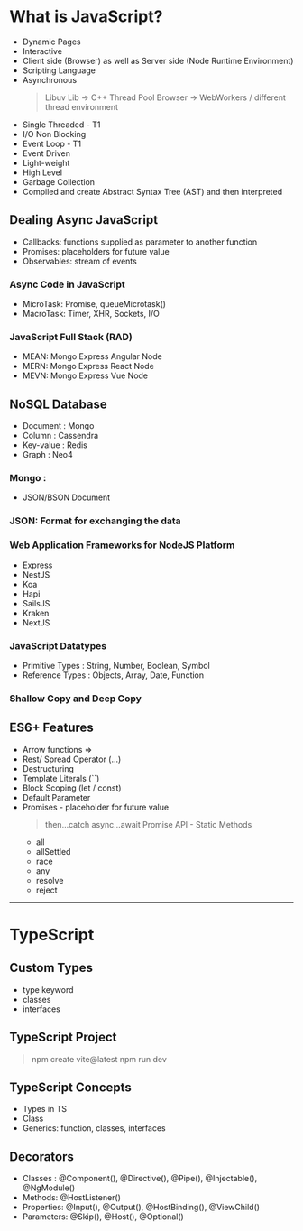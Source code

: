 # What is JavaScript?

- Dynamic Pages
- Interactive
- Client side (Browser) as well as Server side (Node Runtime Environment)
- Scripting Language
- Asynchronous
  > Libuv Lib -> C++ Thread Pool
  > Browser -> WebWorkers / different thread environment
- Single Threaded - T1
- I/O Non Blocking
- Event Loop - T1
- Event Driven
- Light-weight
- High Level
- Garbage Collection
- Compiled and create Abstract Syntax Tree (AST) and then interpreted

## Dealing Async JavaScript

- Callbacks: functions supplied as parameter to another function
- Promises: placeholders for future value
- Observables: stream of events

### Async Code in JavaScript

- MicroTask: Promise, queueMicrotask()
- MacroTask: Timer, XHR, Sockets, I/O

### JavaScript Full Stack (RAD)

- MEAN: Mongo Express Angular Node
- MERN: Mongo Express React Node
- MEVN: Mongo Express Vue Node

## NoSQL Database

- Document : Mongo
- Column : Cassendra
- Key-value : Redis
- Graph : Neo4

### Mongo :

- JSON/BSON Document

### JSON: Format for exchanging the data

### Web Application Frameworks for NodeJS Platform

- Express
- NestJS
- Koa
- Hapi
- SailsJS
- Kraken
- NextJS

### JavaScript Datatypes

- Primitive Types : String, Number, Boolean, Symbol
- Reference Types : Objects, Array, Date, Function

### Shallow Copy and Deep Copy

## ES6+ Features

- Arrow functions =>
- Rest/ Spread Operator (...)
- Destructuring
- Template Literals (``)
- Block Scoping (let / const)
- Default Parameter
- Promises - placeholder for future value
  > then...catch
  > async...await
  > Promise API - Static Methods
  - all
  - allSettled
  - race
  - any
  - resolve
  - reject

---

# TypeScript

## Custom Types

- type keyword
- classes
- interfaces

## TypeScript Project

> npm create vite@latest
> npm run dev

## TypeScript Concepts

- Types in TS
- Class
- Generics: function, classes, interfaces

## Decorators

- Classes : @Component(), @Directive(), @Pipe(), @Injectable(), @NgModule()
- Methods: @HostListener()
- Properties: @Input(), @Output(), @HostBinding(), @ViewChild()
- Parameters: @Skip(), @Host(), @Optional()
